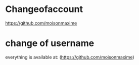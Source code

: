 # Changeofaccount
https://github.com/moisonmaxime

# change of username
everything is available at: (https://github.com/moisonmaxime)
